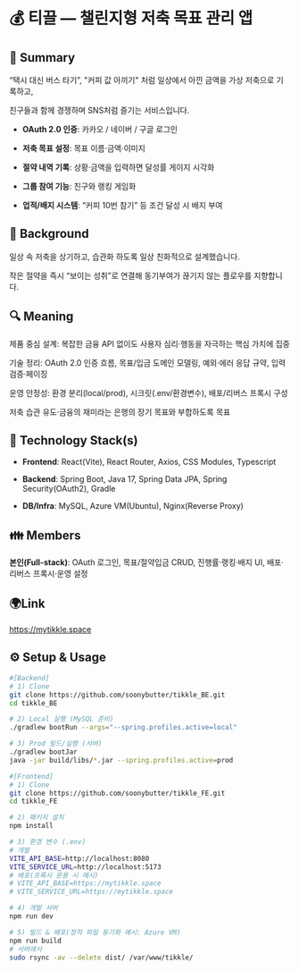 # 💰 티끌 — 챌린지형 저축 목표 관리 앱

## 📌 Summary

“택시 대신 버스 타기”, "커피 값 아끼기" 처럼 일상에서 아낀 금액을 가상 저축으로 기록하고,

친구들과 함께 경쟁하며 SNS처럼 즐기는 서비스입니다.


- **OAuth 2.0 인증**:  카카오 / 네이버 / 구글 로그인

- **저축 목표 설정**: 목표 이름·금액·이미지

- **절약 내역 기록**: 상황·금액을 입력하면 달성률 게이지 시각화

- **그룹 참여 기능**: 친구와 랭킹 게임화

- **업적/배지 시스템**: “커피 10번 참기” 등 조건 달성 시 배지 부여

## 🤔 Background

일상 속 저축을 상기하고, 습관화 하도록 일상 친화적으로 설계했습니다.

작은 절약을 즉시 “보이는 성취”로 연결해 동기부여가 끊기지 않는 플로우를 지향합니다.

## 🔍 Meaning

제품 중심 설계: 복잡한 금융 API 없이도 사용자 심리·행동을 자극하는 핵심 가치에 집중

기술 정리: OAuth 2.0 인증 흐름, 목표/입금 도메인 모델링, 예외·에러 응답 규약, 입력 검증·페이징

운영 안정성: 환경 분리(local/prod), 시크릿(.env/환경변수), 배포/리버스 프록시 구성

저축 습관 유도·금융의 재미라는 은행의 장기 목표와 부합하도록 목표


## 🔨 Technology Stack(s)

- **Frontend**: React(Vite), React Router, Axios, CSS Modules, Typescript

- **Backend**: Spring Boot, Java 17, Spring Data JPA, Spring Security(OAuth2), Gradle

- **DB/Infra**: MySQL, Azure VM(Ubuntu), Nginx(Reverse Proxy)


## 👪 Members

**본인(Full-stack)**: OAuth 로그인, 목표/절약입금 CRUD, 진행률·랭킹·배지 UI, 배포·리버스 프록시·운영 설정

## 🌍Link

https://mytikkle.space


## ⚙️ Setup & Usage
```bash
#[Backend]
# 1) Clone
git clone https://github.com/soonybutter/tikkle_BE.git
cd tikkle_BE

# 2) Local 실행 (MySQL 준비)
./gradlew bootRun --args="--spring.profiles.active=local"

# 3) Prod 빌드/실행 (서버)
./gradlew bootJar
java -jar build/libs/*.jar --spring.profiles.active=prod

#[Frontend]
# 1) Clone
git clone https://github.com/soonybutter/tikkle_FE.git
cd tikkle_FE

# 2) 패키지 설치
npm install

# 3) 환경 변수 (.env)
# 개발
VITE_API_BASE=http://localhost:8080
VITE_SERVICE_URL=http://localhost:5173
# 배포(프록시 운용 시 예시)
# VITE_API_BASE=https://mytikkle.space
# VITE_SERVICE_URL=https://mytikkle.space

# 4) 개발 서버
npm run dev

# 5) 빌드 & 배포(정적 파일 동기화 예시: Azure VM)
npm run build
# 서버에서
sudo rsync -av --delete dist/ /var/www/tikkle/